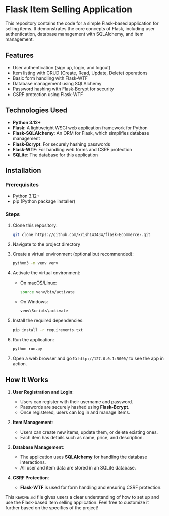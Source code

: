 
# Flask Item Selling Application

This repository contains the code for a simple Flask-based application for selling items. It demonstrates the core concepts of Flask, including user authentication, database management with SQLAlchemy, and item management.

## Features

- User authentication (sign up, login, and logout)
- Item listing with CRUD (Create, Read, Update, Delete) operations
- Basic form handling with Flask-WTF
- Database management using SQLAlchemy
- Password hashing with Flask-Bcrypt for security
- CSRF protection using Flask-WTF

## Technologies Used

- **Python 3.12+**
- **Flask**: A lightweight WSGI web application framework for Python
- **Flask-SQLAlchemy**: An ORM for Flask, which simplifies database management
- **Flask-Bcrypt**: For securely hashing passwords
- **Flask-WTF**: For handling web forms and CSRF protection
- **SQLite**: The database for this application

## Installation

### Prerequisites

- Python 3.12+
- pip (Python package installer)

### Steps

1. Clone this repository:

   ```bash
   git clone https://github.com/krish143434/flask-Ecommerce-.git
   ```

2. Navigate to the project directory

3. Create a virtual environment (optional but recommended):

   ```bash
   python3 -m venv venv
   ```

4. Activate the virtual environment:
   
   - On macOS/Linux:
     ```bash
     source venv/bin/activate
     ```
   - On Windows:
     ```bash
     venv\Scripts\activate
     ```

5. Install the required dependencies:

   ```bash
   pip install -r requirements.txt
   ```

6. Run the application:

   ```bash
   python run.py
   ```

7. Open a web browser and go to `http://127.0.0.1:5000/` to see the app in action.

## How It Works

1. **User Registration and Login**:
   - Users can register with their username and password.
   - Passwords are securely hashed using **Flask-Bcrypt**.
   - Once registered, users can log in and manage items.

2. **Item Management**:
   - Users can create new items, update them, or delete existing ones.
   - Each item has details such as name, price, and description.

3. **Database Management**:
   - The application uses **SQLAlchemy** for handling the database interactions.
   - All user and item data are stored in an SQLite database.

4. **CSRF Protection**:
   - **Flask-WTF** is used for form handling and ensuring CSRF protection.


This `README.md` file gives users a clear understanding of how to set up and use the Flask-based item selling application. Feel free to customize it further based on the specifics of the project!